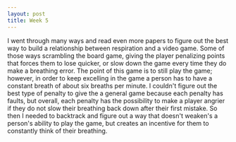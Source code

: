 ```yaml
---
layout: post
title: Week 5
---
```


I went through many ways and read even more papers to figure out the best way to build a relationship between respiration and a video game. Some of those ways scrambling the board game, giving the player penalizing points that forces them to lose quicker, or slow down the game every time they do make a breathing error. The point of this game is to still play the game; however, in order to keep excelling in the game a person has to have a constant breath of about six breaths per minute. I couldn't figure out the best type of penalty to give the a general game because each penalty has faults, but overall, each penalty has the possibility to make a player angrier if they do not slow their breathing back down after their first mistake. So then I needed to backtrack and figure out a way that doesn't weaken's a person's ability to play the game, but creates an incentive for them to constantly think of their breathing.
